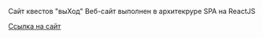 Сайт квестов "выХод"
Веб-сайт выполнен в архитекруре SPA на ReactJS

<a href="exitnsk.ru">Ссылка на сайт</a>

